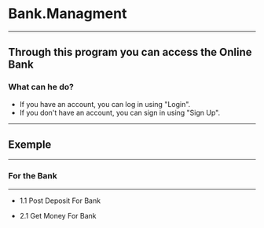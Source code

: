 # Bank.Managment
--------------------------------------------------------
## Through this program you can access the Online Bank
### What can he do?
+ If you have an account, you can log in using "Login".
+ If you don't have an account, you can sign in using "Sign Up".
-------------------------------------------------------

## Exemple
------------
### For the Bank
-----------
+ 1.1 Post Deposit For Bank



+ 2.1 Get Money For Bank
